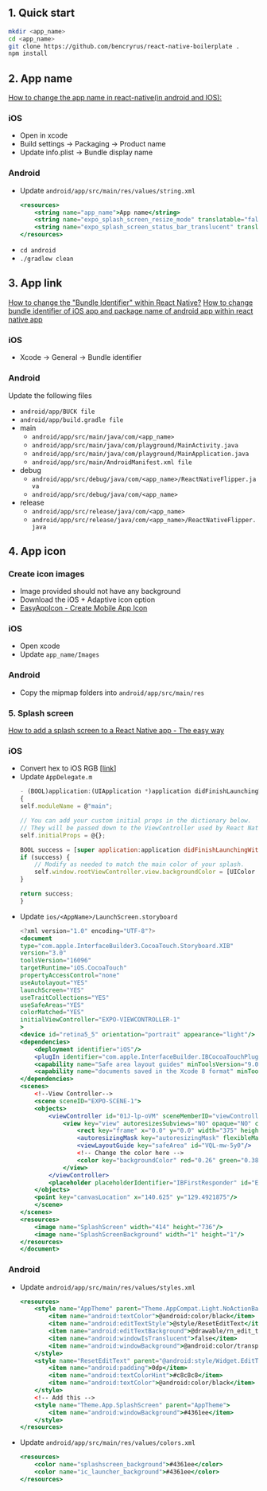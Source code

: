 ## 1. Quick start
```bash
mkdir <app_name>
cd <app_name>
git clone https://github.com/bencryrus/react-native-boilerplate .
npm install
```


## 2. App name
[How to change the app name in react-native(in android and IOS):](https://dev.to/zenkoders/how-to-change-the-app-name-in-react-nativein-android-and-ios-573i)
### iOS
- Open in xcode
- Build settings → Packaging → Product name
- Update info.plist → Bundle display name

### Android
- Update `android/app/src/main/res/values/string.xml`
	```jsx
	<resources>
		<string name="app_name">App name</string>
		<string name="expo_splash_screen_resize_mode" translatable="false">contain</string>
		<string name="expo_splash_screen_status_bar_translucent" translatable="false">false</string>
	</resources>
	```
- `cd android`
- `./gradlew clean`


## 3. App link
[How to change the "Bundle Identifier" within React Native?](https://stackoverflow.com/questions/36119754/how-to-change-the-bundle-identifier-within-react-native)
[How to change bundle identifier of iOS app and package name of android app within react native app](https://medium.com/@devesu/how-to-change-bundle-identifier-of-ios-app-and-package-name-of-android-app-within-react-native-app-4fbdd6679aa2)
	
### iOS
- Xcode → General → Bundle identifier

### Android
Update the following files
- `android/app/BUCK file`
- `android/app/build.gradle file`
- main
    - `android/app/src/main/java/com/<app_name>`
    - `android/app/src/main/java/com/playground/MainActivity.java`
    - `android/app/src/main/java/com/playground/MainApplication.java`
    - `android/app/src/main/AndroidManifest.xml file`
- debug
    - `android/app/src/debug/java/com/<app_name>/ReactNativeFlipper.java`
    - `android/app/src/debug/java/com/<app_name>`
- release
    - `android/app/src/release/java/com/<app_name>`
    - `android/app/src/release/java/com/<app_name>/ReactNativeFlipper.java`


## 4. App icon
### Create icon images
- Image provided should not have any background
- Download the iOS + Adaptive icon option
- [EasyAppIcon - Create Mobile App Icon](https://easyappicon.com/)

### iOS
- Open xcode
- Update `app_name/Images`

### Android
- Copy the mipmap folders into `android/app/src/main/res`

### 5. Splash screen
[How to add a splash screen to a React Native app - The easy way](https://dev.to/lloyds-digital/how-to-add-a-splash-screen-to-a-react-native-app-the-easy-way-3ego)
### iOS
- Convert hex to iOS RGB [[link](https://www.uicolor.io/)]
- Update `AppDelegate.m`
	```jsx
	- (BOOL)application:(UIApplication *)application didFinishLaunchingWithOptions:(NSDictionary *)launchOptions
	{
	self.moduleName = @"main";
	
	// You can add your custom initial props in the dictionary below.
	// They will be passed down to the ViewController used by React Native.
	self.initialProps = @{};
	
	BOOL success = [super application:application didFinishLaunchingWithOptions:launchOptions];
	if (success) {
		// Modify as needed to match the main color of your splash.
		self.window.rootViewController.view.backgroundColor = [UIColor colorWithRed:0.84 green:0.25 blue:0.56 alpha:1.0];
	}
	
	return success;
	}
	```
- Update `ios/<AppName>/LaunchScreen.storyboard`
	```jsx
	<?xml version="1.0" encoding="UTF-8"?>
	<document
	type="com.apple.InterfaceBuilder3.CocoaTouch.Storyboard.XIB"
	version="3.0"
	toolsVersion="16096"
	targetRuntime="iOS.CocoaTouch"
	propertyAccessControl="none"
	useAutolayout="YES"
	launchScreen="YES"
	useTraitCollections="YES"
	useSafeAreas="YES"
	colorMatched="YES"
	initialViewController="EXPO-VIEWCONTROLLER-1"
	>
	<device id="retina5_5" orientation="portrait" appearance="light"/>
	<dependencies>
		<deployment identifier="iOS"/>
		<plugIn identifier="com.apple.InterfaceBuilder.IBCocoaTouchPlugin" version="16087"/>
		<capability name="Safe area layout guides" minToolsVersion="9.0"/>
		<capability name="documents saved in the Xcode 8 format" minToolsVersion="8.0"/>
	</dependencies>
	<scenes>
		<!--View Controller-->
		<scene sceneID="EXPO-SCENE-1">
		<objects>
			<viewController id="01J-lp-oVM" sceneMemberID="viewController">
				<view key="view" autoresizesSubviews="NO" opaque="NO" clearsContextBeforeDrawing="NO" userInteractionEnabled="NO" contentMode="scaleToFill" id="1L6-XZ-uwR">
					<rect key="frame" x="0.0" y="0.0" width="375" height="667"/>
					<autoresizingMask key="autoresizingMask" flexibleMaxX="YES" flexibleMaxY="YES"/>
					<viewLayoutGuide key="safeArea" id="VQL-mw-5y0"/>
					<!-- Change the color here -->
					<color key="backgroundColor" red="0.26" green="0.38" blue="0.93" alpha="1" colorSpace="calibratedRGB"/>
				</view>
			</viewController>
			<placeholder placeholderIdentifier="IBFirstResponder" id="EXPO-PLACEHOLDER-1" userLabel="First Responder" sceneMemberID="firstResponder"/>
		</objects>
		<point key="canvasLocation" x="140.625" y="129.4921875"/>
		</scene>
	</scenes>
	<resources>
		<image name="SplashScreen" width="414" height="736"/>
		<image name="SplashScreenBackground" width="1" height="1"/>
	</resources>
	</document>
	```
### Android
- Update `android/app/src/main/res/values/styles.xml`
	```jsx
	<resources>
		<style name="AppTheme" parent="Theme.AppCompat.Light.NoActionBar">
			<item name="android:textColor">@android:color/black</item>
			<item name="android:editTextStyle">@style/ResetEditText</item>
			<item name="android:editTextBackground">@drawable/rn_edit_text_material</item>
			<item name="android:windowIsTranslucent">false</item>
			<item name="android:windowBackground">@android:color/transparent</item>
		</style>
		<style name="ResetEditText" parent="@android:style/Widget.EditText">
			<item name="android:padding">0dp</item>
			<item name="android:textColorHint">#c8c8c8</item>
			<item name="android:textColor">@android:color/black</item>
		</style>
		<!-- Add this -->
		<style name="Theme.App.SplashScreen" parent="AppTheme">
			<item name="android:windowBackground">#4361ee</item>
		</style>
	</resources>
	```
- Update `android/app/src/main/res/values/colors.xml`
	```jsx
	<resources>
		<color name="splashscreen_background">#4361ee</color>
		<color name="ic_launcher_background">#4361ee</color>
	</resources>
	```

